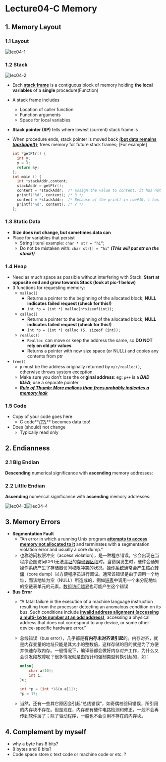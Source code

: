 # Lecture04-C Memory

## 1. Memory Layout

### 1.1 Layout

![lec04-1](assets/lec04-1.png)

### 1.2 Stack

![lec04-2](assets/lec04-2.png)

* Each **<u>stack frame</u>** is a contiguous block of memory holding **the local variables** of a **single** procedure(Function)

* A stack frame includes
  * Location of caller function
  * Function arguments
  * Space for local variables

* **Stack pointer (SP)** tells where lowest (current) stack frame is

* When procedure ends, stack pointer is moved back **<u>(but data remains (*garbage!*))</u>**; frees memory for future stack frames; [For example]

  ```C
  int *getPtr() {
  	int y;
  	y = 3;
  	return &y;
  };
  int main () {
  	int *stackAddr,content;
  	stackAddr = getPtr();
  	content = *stackAddr;  /* assign the value to content, it has not been overwritten yet */
  	printf("%d", content); /* 3 */
  	content = *stackAddr;  /* Because of the printf in row#10, t has been overwritten */
  	printf("%d", content); /* ? */
  };
  ```


### 1.3 Static Data

* **Size does not change, but sometimes data can**
* Place for variables that persist
  * String literal example: `char * str = “hi”`;
  * Do not be mistaken with: `char str[] = “hi”`  ***(This will put str on the stack!)***

### 1.4 Heap

* Need as much space as possible without interfering with Stack: **Start at opposite end and grow towards Stack (look at pic-1 below)**
* 3 functions for requesting memory: 
  * `malloc()`
    * Returns a pointer to the beginning of the allocated block; **NULL indicates failed request (check for this!)**
    * `int *p = (int *) malloc(n*sizeof(int));`
  * `calloc()`
    * Returns a pointer to the beginning of the allocated block; **NULL indicates failed request (check for this!)**
    * `int *p = (int *) calloc (5, sizeof (int));`
  * `realloc()`
    * `Realloc `can move or keep the address the  same, so **DO NOT rely on old ptr values**
    * Returns a pointer with now size space (or NULL) and copies any contents from ptr
* `free()`
  * `p` must be the address originally returned by `m/c/realloc()`, otherwise throws system exception
  * Make sure you don’t lose the ori**ginal address**: eg: `p++` is a ***BAD IDEA***; use a separate pointer
  * **<u>*Rule of Thumb: More mallocs than frees probably indicates a memory leak*</u>**

### 1.5 Code 

* Copy of your code goes here
  * C code**<u>*(??)*</u>** becomes data too!
* Does (should) not change
  * Typically read only

## 2. Endianness

### 2.1 Big Endian

**Descending** numerical significance with **ascending** memory addresses: 

### 2.2 Little Endian

**Ascending** numerical significance with **ascending** memory addresses: 

![lec04-3](assets/lec04-3.png)![lec04-4](assets/lec04-4.png)

## 3.  Memory Errors

* **Segmentation Fault**
  * “An error in which a running Unix program **<u>attempts to access memory not allocated to it</u>** and terminates with a segmentation violation error and usually a core dump.”
  * 也称访问权限冲突（access violation），是一种程序错误。它会出现在当程序企图访问CPU无法[寻址](https://zh.wikipedia.org/wiki/%E5%AE%9A%E5%9D%80)的[存储器区段](https://zh.wikipedia.org/wiki/%E8%A8%98%E6%86%B6%E9%AB%94%E5%8D%80%E6%AE%B5)时。当错误发生时，硬件会通知操作系统产生了存储器访问权限冲突的状况。[操作系统](https://zh.wikipedia.org/wiki/%E4%BD%9C%E6%A5%AD%E7%B3%BB%E7%B5%B1)通常会产生[核心转储](https://zh.wikipedia.org/wiki/%E6%A0%B8%E5%BF%83%E8%BD%AC%E5%82%A8)（core dump）以方便程序员进行调试。通常该错误是由于调用一个地址，而该地址为空（NULL）所造成的，例如[链表](https://zh.wikipedia.org/wiki/%E9%8F%88%E8%A1%A8)中调用一个未分配地址的空链表单元的元素。[数组访问越界](https://zh.wikipedia.org/w/index.php?title=%E6%95%B0%E7%BB%84%E8%AE%BF%E9%97%AE%E8%B6%8A%E7%95%8C&action=edit&redlink=1)也可能产生这个错误
* **Bus Error**
  * “A fatal failure in the execution of a machine language instruction resulting from the processor detecting an anomalous condition on its bus. Such conditions include **<u>invalid address alignment (accessing a multi- byte number at an odd address)</u>**, accessing a physical address that does not correspond to any device, or some other device-specific hardware error.”

  * 总线错误（bus error），几乎都是**有内存未对齐读引起**的。内存对齐，就是内存变量的地址只能是其大小的整数倍，这样存储的目的就是为了方便并快速存取内存。一般情况下，编译器都会做好内存对齐工作，为什么又会引发段故障呢？很多情况就是由指针和强制类型转换引起的，如：

    ```C
    union{
        char a[10];
        int i;
    }u;

    int *p = (int *)&(u.a[1]);
    *p = 17;
    ```

  * 当然，还有一些其它原因会引起“总线错误”，如奇偶校验码错误，所引用的内存块不存在。但是现在，内存都有硬件电路检测和修正，一般不会再传到软件层了；除了驱动程序，一般也不会引用不存在的内存块。

## 4. Complement by myself

* why a byte has 8 bits?
* 8 bytes and 8 bits?
* Code space store c text code or machine code or etc. ?

